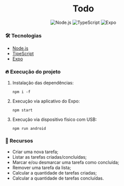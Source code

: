 <h1 align="center">
  Todo
</h1>

<p align="center">
  <img
    src="https://img.shields.io/badge/Node.js-339933?style=for-the-badge&logo=nodedotjs&logoColor=white"
    alt="Node.js"
  >
  <img
    src="https://img.shields.io/badge/typescript-%23007ACC.svg?style=for-the-badge&logo=typescript&logoColor=white"
    alt="TypeScript"
  >
  <img
    src="https://img.shields.io/badge/expo-1C1E24?style=for-the-badge&logo=expo&logoColor=#D04A37"
    alt="Expo"
  >
</p>

### :hammer_and_wrench: Tecnologias
- [Node.js](https://nodejs.org/en)
- [TipeScript](https://www.typescriptlang.org/)
- [Expo](https://docs.expo.dev/get-started/create-a-project/)

### :fire: Execução do projeto
   1. Instalação das dependências:
      ```
      npm i -f
      ```
   2. Execução via aplicativo do Expo:
      ```
      npm start
      ```
   3. Execução via dispositivo físico com USB:
      ```
      npm run android
      ```

### :tada: Recursos
  - Criar uma nova tarefa;
  - Listar as tarefas criadas/concluídas;
  - Marcar e/ou desmarcar uma tarefa como concluída;
  - Remover uma tarefa da lista;
  - Calcular a quantidade de tarefas criadas;
  - Calcular a quantidade de tarefas concluídas.
